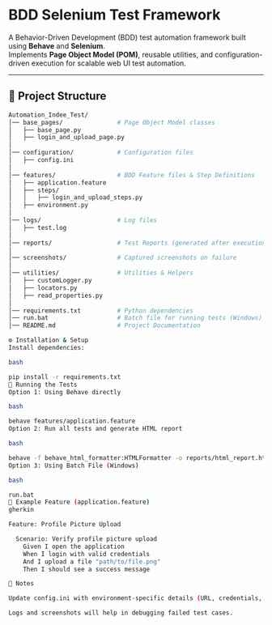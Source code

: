 # BDD Selenium Test Framework  

A Behavior-Driven Development (BDD) test automation framework built using **Behave** and **Selenium**.  
Implements **Page Object Model (POM)**, reusable utilities, and configuration-driven execution for scalable web UI test automation.  

---

## 📂 Project Structure  

```bash
Automation_Indee_Test/
│── base_pages/               # Page Object Model classes
│   ├── base_page.py
│   ├── login_and_upload_page.py
│
│── configuration/            # Configuration files
│   ├── config.ini
│
│── features/                 # BDD Feature files & Step Definitions
│   ├── application.feature
│   ├── steps/
│   │   ├── login_and_upload_steps.py
│   ├── environment.py
│
│── logs/                     # Log files
│   ├── test.log
│
│── reports/                  # Test Reports (generated after execution)
│
│── screenshots/              # Captured screenshots on failure
│
│── utilities/                # Utilities & Helpers
│   ├── customLogger.py
│   ├── locators.py
│   ├── read_properties.py
│
│── requirements.txt          # Python dependencies
│── run.bat                   # Batch file for running tests (Windows)
│── README.md                 # Project Documentation

⚙️ Installation & Setup
Install dependencies:

bash

pip install -r requirements.txt
🚀 Running the Tests
Option 1: Using Behave directly

bash

behave features/application.feature
Option 2: Run all tests and generate HTML report

bash

behave -f behave_html_formatter:HTMLFormatter -o reports/html_report.html .\features\application.feature
Option 3: Using Batch File (Windows)

bash

run.bat
🧩 Example Feature (application.feature)
gherkin

Feature: Profile Picture Upload

  Scenario: Verify profile picture upload
    Given I open the application
    When I login with valid credentials
    And I upload a file "path/to/file.png"
    Then I should see a success message

📌 Notes

Update config.ini with environment-specific details (URL, credentials, etc.).

Logs and screenshots will help in debugging failed test cases.